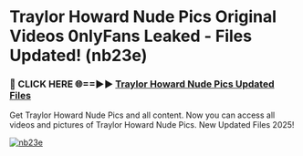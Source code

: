 # Traylor Howard Nude Pics Original Videos 0nlyFans Leaked - Files Updated! (nb23e)

<h3>🔴 CLICK HERE 🌐==►► <a href="https://tinyurl.com/yrmya6cz" rel="nofollow">Traylor Howard Nude Pics Updated Files</a></h3>

Get Traylor Howard Nude Pics and all content. Now you can access all videos and pictures of Traylor Howard Nude Pics. New Updated Files 2025!

[![nb23e](https://i.imgur.com/FMdXYCs.gif)](https://tinyurl.com/yrmya6cz)
